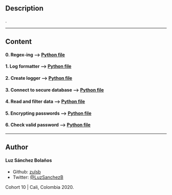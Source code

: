 ## Description

.

---
## Content

#### 0. Regex-ing --> [Python file](./filtered_logger.py)

#### 1. Log formatter --> [Python file](./filtered_logger.py)

#### 2. Create logger --> [Python file](./filtered_logger.py)

#### 3. Connect to secure database --> [Python file](./filtered_logger.py)

#### 4. Read and filter data --> [Python file](./filtered_logger.py)

#### 5. Encrypting passwords --> [Python file](./encrypt_password.py)

#### 6. Check valid password --> [Python file](./encrypt_password.py)

---

## Author
#### Luz Sánchez Bolaños
- Github: [zulsb](https://github.com/zulsb)
- Twitter: [@LuzSanchezB](https://twitter.com/LuzSanchezB)

Cohort 10 | Cali, Colombia 2020.